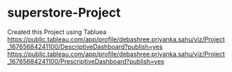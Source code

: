 # superstore-Project
Created this Project using Tabluea
https://public.tableau.com/app/profile/debashree.priyanka.sahu/viz/Project_16765684241100/DescriptiveDashboard?publish=yes
https://public.tableau.com/app/profile/debashree.priyanka.sahu/viz/Project_16765684241100/PrescriptiveDashboard?publish=yes
